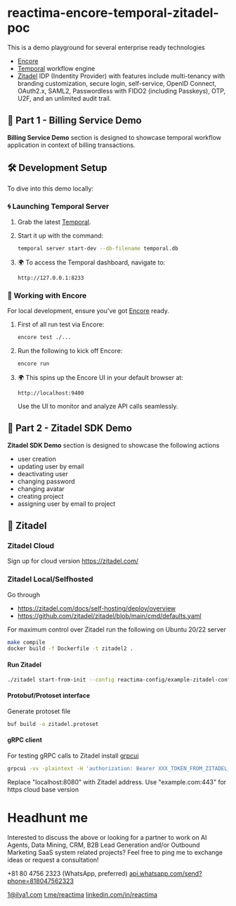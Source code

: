 # reactima-encore-temporal-zitadel-poc

This is a demo playground for several enterprise ready technologies

- [Encore](https://github.com/encoredev/encore)
- [Temporal](https://temporal.io/) workflow engine
- [Zitadel](https://zitadel.com/) IDP (Indentity Provider) with features include multi-tenancy with branding customization, secure login, self-service, OpenID Connect, OAuth2.x, SAML2, Passwordless with FIDO2 (including Passkeys), OTP, U2F, and an unlimited audit trail.

## 🧾 Part 1  - Billing Service Demo

**Billing Service Demo** section is designed to showcase temporal workflow application in context of billing transactions.

## 🛠 Development Setup

To dive into this demo locally:

### 🌀 Launching Temporal Server

1. Grab the latest [Temporal](https://learn.temporal.io/getting_started/go/dev_environment/).
  
2. Start it up with the command:
   ```bash
   temporal server start-dev --db-filename temporal.db
   ```

3. 🌍 To access the Temporal dashboard, navigate to:
   ```
   http://127.0.0.1:8233
   ```

### 🎵 Working with Encore

For local development, ensure you've got [Encore](https://encore.dev/docs) ready.

1. First of all run test via Encore:
   ```bash
   encore test ./...
   ```

2. Run the following to kick off Encore:
   ```bash
   encore run
   ```

3. 🌍 This spins up the Encore UI in your default browser at:
   ```
   http://localhost:9400
   ```

   Use the UI to monitor and analyze API calls seamlessly.

## 🧾 Part 2  - Zitadel SDK Demo

**Zitadel SDK Demo** section is designed to showcase the following actions

- user creation
- updating user by email
- deactivating user
- changing password
- changing avatar
- creating project
- assigning user by email to project

## 🚀 Zitadel

### Zitadel Cloud

Sign up for cloud version https://zitadel.com/

### Zitadel Local/Selfhosted

Go through
- https://zitadel.com/docs/self-hosting/deploy/overview
- https://github.com/zitadel/zitadel/blob/main/cmd/defaults.yaml

For maximum control over Zitadel run the following on Ubuntu 20/22 server

```bash
make compile
docker build -f Dockerfile -t zitadel2 .
```

#### Run Zitadel

```bash
./zitadel start-from-init --config reactima-config/example-zitadel-config.yaml --masterkey "MasterkeyNeedsToHave32Dummy##"
```

#### Protobuf/Protoset interface

Generate protoset file

```bash
buf build -o zitadel.protoset
```

#### gRPC client

For testing gRPC calls to Zitadel install [grpcui](https://github.com/fullstorydev/grpcui)

```bash
grpcui -vv -plaintext -H 'authorization: Bearer XXX_TOKEN_FROM_ZITADEL_HERE' -protoset  /path/zitadel.protoset  -plaintext localhost:8080
```

Replace "localhost:8080" with Zitadel address. Use "example.com:443" for https cloud base version


# Headhunt me

Interested to discuss the above or looking for a partner to work on AI Agents, Data Mining, CRM, B2B Lead Generation and/or Outbound Marketing SaaS system related projects? Feel free to ping me to exchange ideas or request a consultation!

+81 80 4756 2323 (WhatsApp, preferred)
[api.whatsapp.com/send?phone=818047562323](https://api.whatsapp.com/send?phone=818047562323)

[1@ilya1.com](mailto:1@ilya1.com)
[t.me/reactima](https://t.me/reactima)
[linkedin.com/in/reactima](https://www.linkedin.com/in/reactima/)

